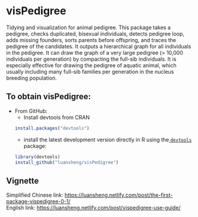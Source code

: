 # visPedigree
Tidying and visualization for animal pedigree. 
This package takes a pedigree, checks duplicated, bisexual individuals, detects pedigree loop, adds missing founders, sorts parents before offspring, and traces the pedigree of the candidates. It outputs a hierarchical graph for all individuals in the pedigree. It can draw the graph of a very large pedigree (> 10,000 individuals per generation) by compacting the full-sib individuals. It is especially effective for drawing the pedigree of aquatic animal, which usually including many full-sib families per generation in the nucleus breeding population.
## To obtain visPedigree:
 * From GitHub:
   * Install devtools from CRAN
   ```R
   install.packages("devtools")
   ```
   * install the latest development version directly in R using the[ `devtools`](https://github.com/hadley/devtools) package:
   ```R
   library(devtools)
   install_github("luansheng/visPedigree")
   ```
## Vignette
Simplified Chinese link: https://luansheng.netlify.com/post/the-first-package-vispedigree-0-1/     
English link: https://luansheng.netlify.com/post/vispedigree-use-guide/

